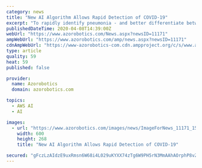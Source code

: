 ```yaml
---
category: news
title: "New AI Algorithm Allows Rapid Detection of COVID-19"
excerpt: "To rapidly identify pneumonia - and better differentiate between COVID-19 patients who may probably require more supportive care in hospital settings and those who could be closely monitored in home environments - radiologists and other physicians from UC San Diego Health are currently utilizing artificial intelligence (AI) to expand the lung ..."
publishedDateTime: 2020-04-08T14:39:00Z
webUrl: "https://www.azorobotics.com/News.aspx?newsID=11171"
ampWebUrl: "https://www.azorobotics.com/amp/news.aspx?newsID=11171"
cdnAmpWebUrl: "https://www-azorobotics-com.cdn.ampproject.org/c/s/www.azorobotics.com/amp/news.aspx?newsID=11171"
type: article
quality: 59
heat: 59
published: false

provider:
  name: Azorobotics
  domain: azorobotics.com

topics:
  - AWS AI
  - AI

images:
  - url: "https://www.azorobotics.com/images/news/ImageForNews_11171_158634342791496.png"
    width: 600
    height: 268
    title: "New AI Algorithm Allows Rapid Detection of COVID-19"

secured: "gFczLzAIdzE9uxRmsn6W68i4L029uKYXX74zTg6W9PH5rN3MmAAhAOrphP8vZQsh5NhBiYvj4LLzaPoAI0fXxE8jfADcGxl0oGBN5AO7ComDiGijkmv0hKyk1cAIcrFa3CpYHuHN5ig1KewXEy59jB6RSL1Mk+kdA1cHOsOrmko2Z3PItE16ud1g9+CJPkB5kTSeCA1NTAy0KUiLKVGpghCTm+/JUwwX3gP+hwU3nn2+0n36xuPKxBfu6onZG0A0Lrk9+s9SrUH2R+8ncYRmptQl7tNiYiXOdMhAruMXkMrOr+G7qxdaioOK9SHdvX3l;/nT5+uNrEZVCsXy+ygiIAg=="
---
```



